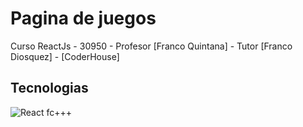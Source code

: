 # Pagina de juegos
Curso ReactJs - 30950 - Profesor [Franco Quintana] - Tutor [Franco Diosquez] - [CoderHouse]

## Tecnologias


<!-- Logos -->
![React](https://img.shields.io/badge/-Javascript-0000?style=for-the-badge&logo=Javascript&logoColor=333)
fc+++